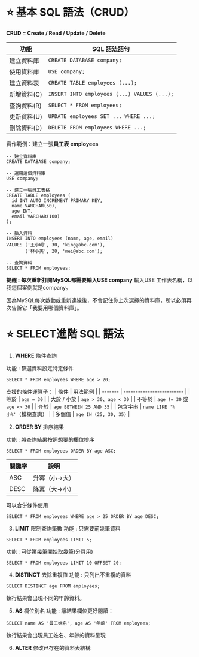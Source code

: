 # ⭐ 基本 SQL 語法（CRUD）
**CRUD = Create / Read / Update / Delete**

| 功能    | SQL 語法語句                                    |
| ----- | ------------------------------------------- |
| 建立資料庫 | `CREATE DATABASE company;`                  |
| 使用資料庫 | `USE company;`                              |
| 建立資料表 | `CREATE TABLE employees (...);`             |
| 新增資料(C)  | `INSERT INTO employees (...) VALUES (...);` |
| 查詢資料(R)  | `SELECT * FROM employees;`                  |
| 更新資料(U)  | `UPDATE employees SET ... WHERE ...;`       |
| 刪除資料(D)  | `DELETE FROM employees WHERE ...;`          |

實作範例：建立一張**員工表 employees**
```
-- 建立資料庫
CREATE DATABASE company;

-- 選用這個資料庫
USE company;

-- 建立一張員工表格
CREATE TABLE employees (
  id INT AUTO_INCREMENT PRIMARY KEY,
  name VARCHAR(50),
  age INT,
  email VARCHAR(100)
);
```
```
-- 插入資料
INSERT INTO employees (name, age, email)
VALUES ('王小明', 30, 'king@abc.com'),
       ('林小美', 28, 'mei@abc.com');
```
```
-- 查詢資料
SELECT * FROM employees;
```

**提醒 : 每次重新打開MySQL都需要輸入USE company** 輸入USE 工作表名稱，以我這個案例就是company。

因為MySQL每次啟動或重新連線後，不會記住你上次選擇的資料庫，所以必須再次告訴它「我要用哪個資料庫」。

# ⭐ SELECT進階 SQL 語法

1. **WHERE** 條件查詢

功能 : 篩選資料設定特定條件
```
SELECT * FROM employees WHERE age > 20;
```
支援的條件運算子：
| 條件      | 用法範例                      |
| ------- | ------------------------- |
| 等於      | `age = 30`                |
| 大於 / 小於 | `age > 30`、`age < 30`     |
| 不等於     | `age != 30` 或 `age <> 30` |
| 介於      | `age BETWEEN 25 AND 35`   |
| 包含字串    | `name LIKE '%小%'`（模糊查詢）   |
| 多個值     | `age IN (25, 30, 35)`     |

2. **ORDER BY** 排序結果

功能 : 將查詢結果按照想要的欄位排序

```
SELECT * FROM employees ORDER BY age ASC;
```
| 關鍵字      | 說明                      |
| ------- | ------------------------- |
| ASC      | 升冪（小→大）                |
| DESC | 降冪（大→小）     |

可以合併條件使用
```
SELECT * FROM employees WHERE age > 25 ORDER BY age DESC;
```

3. **LIMIT** 限制查詢筆數
功能 : 只需要前幾筆資料
```
SELECT * FROM employees LIMIT 5;
```
功能 : 可從第幾筆開始取幾筆(分頁用)
```
SELECT * FROM employees LIMIT 10 OFFSET 20;
```

4. **DISTINCT** 去除重複值
功能 : 只列出不重複的資料
```
SELECT DISTINCT age FROM employees;
```
執行結果會出現不同的年齡資料。

5. **AS** 欄位別名
功能 : 讓結果欄位更好閱讀：
```
SELECT name AS '員工姓名', age AS '年齡' FROM employees;
```
執行結果會出現員工姓名、年齡的資料呈現

6. **ALTER** 修改已存在的資料表結構



